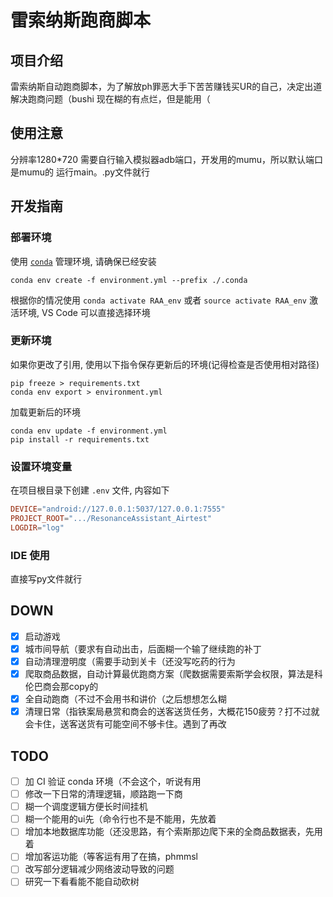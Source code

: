 # 雷索纳斯跑商脚本

## 项目介绍

雷索纳斯自动跑商脚本，为了解放ph罪恶大手下苦苦赚钱买UR的自己，决定出道解决跑商问题（bushi
现在糊的有点烂，但是能用（

## 使用注意

分辨率1280*720
需要自行输入模拟器adb端口，开发用的mumu，所以默认端口是mumu的
运行main。.py文件就行

## 开发指南

### 部署环境

使用 [`conda`](https://www.anaconda.com/) 管理环境, 请确保已经安装

```shell
conda env create -f environment.yml --prefix ./.conda
```

根据你的情况使用 `conda activate RAA_env` 或者 `source activate RAA_env` 激活环境, VS Code 可以直接选择环境

### 更新环境

如果你更改了引用, 使用以下指令保存更新后的环境(记得检查是否使用相对路径)

```shell
pip freeze > requirements.txt
conda env export > environment.yml
```

加载更新后的环境

```shell
conda env update -f environment.yml
pip install -r requirements.txt
```

### 设置环境变量

在项目根目录下创建 `.env` 文件, 内容如下

```conf
DEVICE="android://127.0.0.1:5037/127.0.0.1:7555"
PROJECT_ROOT=".../ResonanceAssistant_Airtest"
LOGDIR="log"
```

### IDE 使用

直接写py文件就行

## DOWN

- [x] 启动游戏
- [x] 城市间导航（要求有自动出击，后面糊一个输了继续跑的补丁
- [x] 自动清理澄明度（需要手动到关卡（还没写吃药的行为
- [x] 爬取商品数据，自动计算最优跑商方案（爬数据需要索斯学会权限，算法是科伦巴商会那copy的
- [x] 全自动跑商（不过不会用书和讲价（之后想想怎么糊
- [x] 清理日常（指铁案局悬赏和商会的送客送货任务，大概花150疲劳？打不过就会卡住，送客送货有可能空间不够卡住。遇到了再改

## TODO

- [ ] 加 CI 验证 conda 环境（不会这个，听说有用
- [ ] 修改一下日常的清理逻辑，顺路跑一下商
- [ ] 糊一个调度逻辑方便长时间挂机
- [ ] 糊一个能用的ui先（命令行也不是不能用，先放着
- [ ] 增加本地数据库功能（还没思路，有个索斯那边爬下来的全商品数据表，先用着
- [ ] 增加客运功能（等客运有用了在搞，phmmsl
- [ ] 改写部分逻辑减少网络波动导致的问题
- [ ] 研究一下看看能不能自动砍树
